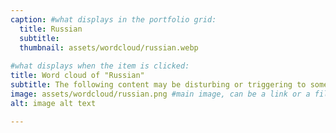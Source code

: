 ```yaml
---
caption: #what displays in the portfolio grid:
  title: Russian
  subtitle: 
  thumbnail: assets/wordcloud/russian.webp
  
#what displays when the item is clicked:
title: Word cloud of "Russian"
subtitle: The following content may be disturbing or triggering to some viewers. It includes themes of violence, abuse, and trauma. If you feel that this content may be disturbing to you, please exercise caution before continuing.
image: assets/wordcloud/russian.png #main image, can be a link or a file in assets/img/portfolio
alt: image alt text

---
```


